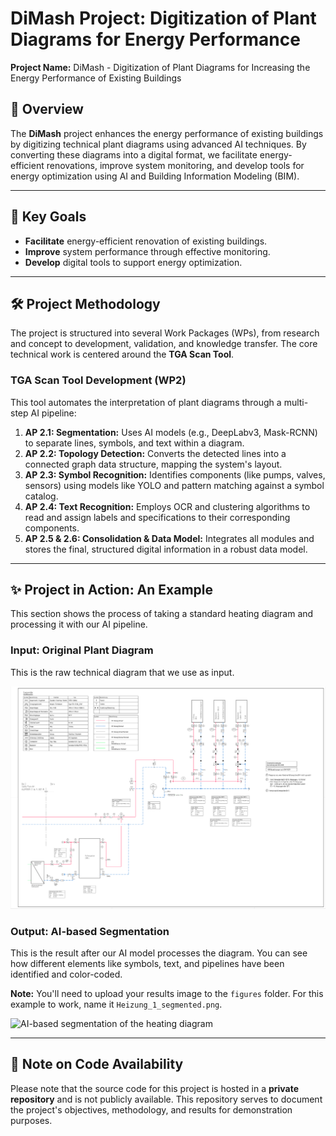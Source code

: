 # DiMash Project: Digitization of Plant Diagrams for Energy Performance

**Project Name:** DiMash - Digitization of Plant Diagrams for Increasing the Energy Performance of Existing Buildings

## 📜 Overview

The **DiMash** project enhances the energy performance of existing buildings by digitizing technical plant diagrams using advanced AI techniques. By converting these diagrams into a digital format, we facilitate energy-efficient renovations, improve system monitoring, and develop tools for energy optimization using AI and Building Information Modeling (BIM).

---

## 🎯 Key Goals

* **Facilitate** energy-efficient renovation of existing buildings.
* **Improve** system performance through effective monitoring.
* **Develop** digital tools to support energy optimization.

---

## 🛠️ Project Methodology

The project is structured into several Work Packages (WPs), from research and concept to development, validation, and knowledge transfer. The core technical work is centered around the **TGA Scan Tool**.

### TGA Scan Tool Development (WP2)

This tool automates the interpretation of plant diagrams through a multi-step AI pipeline:

1.  **AP 2.1: Segmentation:** Uses AI models (e.g., DeepLabv3, Mask-RCNN) to separate lines, symbols, and text within a diagram.
2.  **AP 2.2: Topology Detection:** Converts the detected lines into a connected graph data structure, mapping the system's layout.
3.  **AP 2.3: Symbol Recognition:** Identifies components (like pumps, valves, sensors) using models like YOLO and pattern matching against a symbol catalog.
4.  **AP 2.4: Text Recognition:** Employs OCR and clustering algorithms to read and assign labels and specifications to their corresponding components.
5.  **AP 2.5 & 2.6: Consolidation & Data Model:** Integrates all modules and stores the final, structured digital information in a robust data model.

---

## ✨ Project in Action: An Example

This section shows the process of taking a standard heating diagram and processing it with our AI pipeline.

### Input: Original Plant Diagram

This is the raw technical diagram that we use as input.

![Original heating plant diagram](figures/Heizung_1.png)

### Output: AI-based Segmentation

This is the result after our AI model processes the diagram. You can see how different elements like symbols, text, and pipelines have been identified and color-coded.

**Note:** You'll need to upload your results image to the `figures` folder. For this example to work, name it `Heizung_1_segmented.png`.

![AI-based segmentation of the heating diagram](figures/Heizung_1_segmented.png)

---

## 🔐 Note on Code Availability

Please note that the source code for this project is hosted in a **private repository** and is not publicly available. This repository serves to document the project's objectives, methodology, and results for demonstration purposes.
